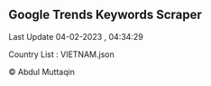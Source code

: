 

## Google Trends Keywords Scraper 
 
Last Update 04-02-2023 , 04:34:29

Country List :
VIETNAM.json



© Abdul Muttaqin 
